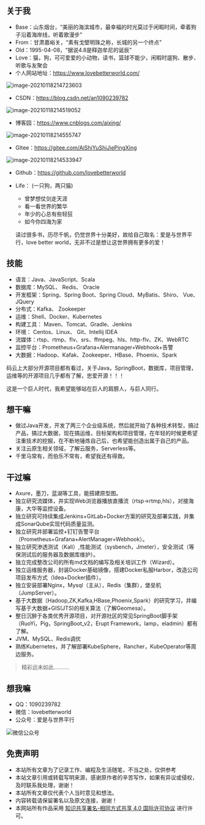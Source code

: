 ## 关于我

- Base：山东烟台，“美丽的海滨城市，最幸福的时光莫过于闲暇时间，牵着狗子沿着海岸线，听着歌漫步”
- From：甘肃嘉峪关，“素有戈壁明珠之称，长城的另一个终点”
- Old：1995-04-08，“据说4.8是释迦牟尼的诞辰”
- Love：猫，狗，可可爱爱的小动物，读书，篮球不能少，闲暇时遛狗、散步、听歌与友聚会
- 个人网站地址：https://www.lovebetterworld.com/

![image-20210118214723603](http://lovebetterworld.com/image-20210118214723603.png)

- CSDN：https://blog.csdn.net/an1090239782

![image-20210118214519052](http://lovebetterworld.com/image-20210118214519052.png)

- 博客园：https://www.cnblogs.com/aixing/

![image-20210118214555747](http://lovebetterworld.com/image-20210118214555747.png)

- GItee：https://gitee.com/AiShiYuShiJiePingXing

![image-20210118214533947](http://lovebetterworld.com/image-20210118214533947.png)

- Github：https://github.com/lovebetterworld



- Life： (一只狗，两只猫)
  - 曾梦想仗剑走天涯
  - 看一看世界的繁华
  - 年少的心总有些轻狂
  - 如今你四海为家
  
  
   读过很多书，历尽千帆，仍觉世界十分美好，故给自己取名：爱是与世界平行，love better world，无非不过是想让这世界拥有更多的爱！

## 技能

- 语言：Java、JavaScript、Scala
- 数据库：MySQL、 Redis、 Oracle
- 开发框架：Spring、Spring Boot、Spring Cloud、MyBatis、Shiro、 Vue、JQuery
- 分布式：Kafka、 Zookeeper
- 运维：Shell、Docker、Kubernetes
- 构建工具： Maven、Tomcat、Gradle、Jenkins
- 环境： Centos、Linux、 Git、Intellij IDEA
- 流媒体：rtsp、rtmp、flv、srs、ffmpeg、hls、http-flv、ZK、WebRTC
- 监控平台：Prometheus+Grafana+Alermanager+Webhook+告警
- 大数据：Hadoop、Kafak、Zookeeper、HBase、Phoenix、Spark

码云上大部分开源项目都有看过，关于Java，SpringBoot，数据库，项目管理，运维等的开源项目几乎都有了解，忠爱开源！！！

这是一个巨人时代，我希望能够站在巨人的肩膀人，与巨人同行。

## 想干嘛

- 做过Java开发，开发了两三个企业级系统，然后就开始了各种技术转型，搞过产品，搞过大数据，现在搞运维，目标架构和项目管理，在年轻的时候更希望注重技术的挖掘，在不断地锤炼自己后，也希望能创造出属于自己的产品。
- 关注云原生相关领域，了解云服务，Serverless等。
- 千里马常有，而伯乐不常有，希望我还有得救。

## 干过嘛

- Axure，墨刀，蓝湖等工具，能搭建原型图。
- 独立研究流媒体，并实现Web浏览器播放直播流（rtsp->rtmp,hls），对接海康，大华等监控设备。
- 独立研究可持续集成Jenkins+GitLab+Docker方案的研究及部署实践，并集成SonarQube实现代码质量监测。
- 独立研究并部署监控+钉钉告警平台（Prometheus+Grafana+AlertManager+Webhook）。
- 独立研究渗透测试（Kali）,性能测试（sysbench，Jmeter），安全测试（等保测试后的服务器及数据库维护）。
- 独立完成整改公司的所有md文档的编写及相关培训工作（Wizard）。
- 独立运维服务器，封装Docker基础镜像，搭建Docker私服Harbor，改造公司项目发布方式（Idea+Docker插件）。
- 独立安装部署Nginx，Mysql（主从），Redis（集群），堡垒机（JumpServer）。
- 基于大数据（Hadoop,ZK,Kafka,HBase,Phoenix,Spark）的研究学习，并编写基于大数据+GIS(JTS)的相关算法（了解Geomesa）。
- 整日沉醉于各类优秀开源项目，对开源社区的常见SpringBoot脚手架（RuoYi，Pig，SpringBoot_v2，Erupt Framework，lamp，eladmin）都有了解。
- JVM、MySQL、Redis调优
- 熟练Kubernetes，并了解部署KubeSphere，Rancher，KubeOperator等周边服务。

> 精彩远未如此..........



## 想我嘛

- QQ：1090239782
- 微信：lovebetterworld
- 公众号：爱是与世界平行

![微信公众号](http://lovebetterworld.com/%E5%BE%AE%E4%BF%A1%E5%85%AC%E4%BC%97%E5%8F%B7.png)

## 免责声明

- 本站所有文章为了记录工作、编程及生活随笔，不当之处，仅供参考
- 本站文章引用或转载写明来源，感谢原作者的辛苦写作，如果有异议或侵权，及时联系我处理，谢谢！
- 本站所有文章仅代表个人当时意见和想法。
- 内容转载请保留署名以及原文连接，谢谢！
- 本网站所有作品采用 [知识共享署名-相同方式共享 4.0 国际许可协议](http://creativecommons.org/licenses/by-sa/4.0/) 进行许可。